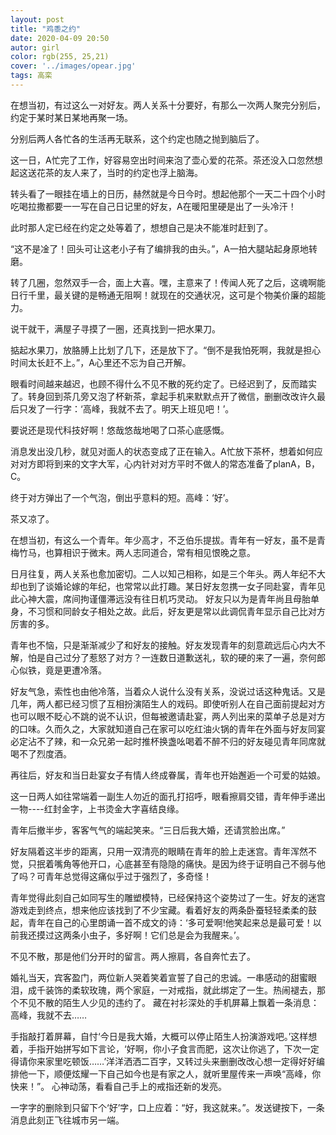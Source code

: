 ```yaml
---
layout: post
title: "鸡黍之约"
date: 2020-04-09 20:50
autor: girl
color: rgb(255, 25,21)
cover: '../images/opear.jpg'
tags: 高栾
---
```

在想当初，有过这么一对好友。两人关系十分要好，有那么一次两人聚完分别后，约定于某时某日某地再聚一场。

分别后两人各忙各的生活再无联系，这个约定也随之抛到脑后了。

这一日，A忙完了工作，好容易空出时间来泡了壶心爱的花茶。茶还没入口忽然想起这送花茶的友人来了，当时的约定也浮上脑海。

转头看了一眼挂在墙上的日历，赫然就是今日今时。想起他那个一天二十四个小时吃喝拉撒都要一一写在自己日记里的好友，A在暖阳里硬是出了一头冷汗！

此时那人定已经在约定之处等着了，想想自己是决不能准时赶到了。

“这不是凎了！回头可让这老小子有了编排我的由头。”，A一拍大腿站起身原地转磨。

转了几圈，忽然双手一合，面上大喜。嘿，主意来了！传闻人死了之后，这魂啊能日行千里，最关键的是畅通无阻啊！就现在的交通状况，这可是个物美价廉的超能力。

说干就干，满屋子寻摸了一圈，还真找到一把水果刀。

掂起水果刀，放胳膊上比划了几下，还是放下了。“倒不是我怕死啊，我就是担心时间太长赶不上。”，A心里还不忘为自己开解。

眼看时间越来越迟，也顾不得什么不见不散的死约定了。已经迟到了，反而踏实了。转身回到茶几旁又泡了杯新茶，拿起手机来默默点开了微信，删删改改许久最后只发了一行字：‘高峰，我就不去了。明天上班见吧！’。

要说还是现代科技好啊！悠哉悠哉地喝了口茶心底感慨。

消息发出没几秒，就见对面人的状态变成了正在输入。A忙放下茶杯，想着如何应对对方即将到来的文字大军，心内针对对方平时不做人的常态准备了planA，B，C。

终于对方弹出了一个气泡，倒出乎意料的短。高峰：‘好’。

茶又凉了。





在想当初，有这么一个青年。年少高才，不乏伯乐提拔。青年有一好友，虽不是青梅竹马，也算相识于微末。两人志同道合，常有相见恨晚之意。

日月往复，两人关系也愈加密切。二人以知己相称，如是三个年头。两人年纪不大却也到了谈婚论嫁的年纪，也常常以此打趣。某日好友忽携一女子同赴宴，青年见此心神大震，席间拘谨僵滞远没有往日机巧灵动。
好友只以为是青年尚且母胎单身，不习惯和同龄女子相处之故。此后，好友更是常以此调侃青年显示自己比对方厉害的多。

青年也不恼，只是渐渐减少了和好友的接触。好友发现青年的刻意疏远后心内大不解，怕是自己过分了惹怒了对方？一连数日道歉送礼，软的硬的来了一遍，奈何郎心似铁，竟是更遭冷落。

好友气急，索性也由他冷落，当着众人说什么没有关系，没说过话这种鬼话。又是几年，两人都已经习惯了互相扮演陌生人的戏码。即使听别人在自己面前提起对方也可以眼不眨心不跳的说不认识，但每被邀请赴宴，两人列出来的菜单子总是对方的口味。久而久之，大家就知道自己在家可以吃红油火锅的青年在外面与好友同宴必定沾不了辣，和一众兄弟一起时推杯换盏吆喝着不醉不归的好友碰见青年同席就喝不了烈度酒。

再往后，好友和当日赴宴女子有情人终成眷属，青年也开始邂逅一个可爱的姑娘。

这一日两人如往常端着一副生人勿近的面孔打招呼，眼看擦肩交错，青年伸手递出一物----红封金字，上书烫金大字喜结良缘。

青年后撤半步，客客气气的端起笑来。“三日后我大婚，还请赏脸出席。”

好友隔着这半步的距离，只用一双清亮的眼睛在青年的脸上走迷宫。青年浑然不觉，只抿着嘴角等他开口，心底甚至有隐隐的痛快。是因为终于证明自己不弱与他了吗？可青年总觉得这痛似乎过于强烈了，多奇怪！

青年觉得此刻自己如同写生的雕塑模特，已经保持这个姿势过了一生。好友的迷宫游戏走到终点，想来他应该找到了不少宝藏。看着好友的两条卧蚕轻轻柔柔的鼓起，青年在自己的心里朗诵一首不成文的诗：‘多可爱啊!他笑起来总是最可爱！以前我还摸过这两条小虫子，多好啊！它们总是会为我醒来。’。

不见不散，那是他们分开时的留言。两人擦肩，各自奔忙去了。

婚礼当天，宾客盈门，两位新人哭着笑着宣誓了自己的忠诚。一串感动的甜蜜眼泪，成千装饰的柔软玫瑰，两个家庭，一对戒指，就此绑定了一生。热闹褪去，那个不见不散的陌生人少见的违约了。
藏在衬衫深处的手机屏幕上飘着一条消息：高峰，我就不去……

手指敲打着屏幕，自忖‘今日是我大婚，大概可以停止陌生人扮演游戏吧。’这样想着，手指开始拼写如下言论，‘好啊，你小子食言而肥，这次让你逃了，下次一定得请你来家里吃顿饭……’洋洋洒洒二百字，又转过头来删删改改心想一定得好好编排他一下，顺便炫耀一下自己如今也是有家之人，就听里屋传来一声唤“高峰，你快来！”。
心神动荡，看看自己手上的戒指还新的发亮。

一字字的删除到只留下个‘好’字，口上应着：“好，我这就来。”。发送键按下，一条消息此刻正飞往城市另一端。



